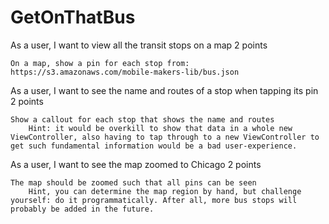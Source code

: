GetOnThatBus
============

As a user, I want to view all the transit stops on a map
2 points

    On a map, show a pin for each stop from: https://s3.amazonaws.com/mobile-makers-lib/bus.json

As a user, I want to see the name and routes of a stop when tapping its pin
2 points

    Show a callout for each stop that shows the name and routes
        Hint: it would be overkill to show that data in a whole new ViewController, also having to tap through to a new ViewController to get such fundamental information would be a bad user-experience.

As a user, I want to see the map zoomed to Chicago
2 points

    The map should be zoomed such that all pins can be seen
        Hint, you can determine the map region by hand, but challenge yourself: do it programmatically. After all, more bus stops will probably be added in the future.
